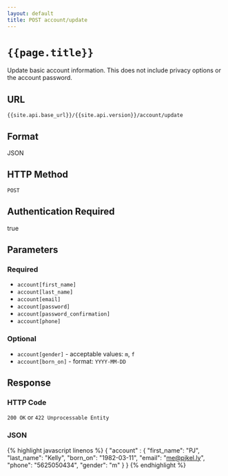 ```yaml
---
layout: default
title: POST account/update
---
```

# `{{page.title}}`

Update basic account information.  This does not include privacy options or the account password.

## URL

`{{site.api.base_url}}/{{site.api.version}}/account/update`

## Format

JSON

## HTTP Method

`POST`

## Authentication Required

true

## Parameters

### Required

* `account[first_name]`
* `account[last_name]`
* `account[email]`
* `account[password]`
* `account[password_confirmation]`
* `account[phone]`

### Optional

* `account[gender]` - acceptable values: `m`, `f`
* `account[born_on]` - format: `YYYY-MM-DD`

## Response

### HTTP Code

`200 OK` or `422 Unprocessable Entity`

### JSON

{% highlight javascript linenos %}
{
    "account" : {
      "first_name": "PJ",
      "last_name": "Kelly",
      "born_on": "1982-03-11",
      "email": "me@pjkel.ly",
      "phone": "5625050434",
      "gender": "m"
    }
}
{% endhighlight %}